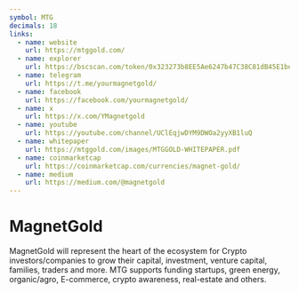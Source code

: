 ```yaml
---
symbol: MTG
decimals: 18
links:
  - name: website
    url: https://mtggold.com/
  - name: explorer
    url: https://bscscan.com/token/0x323273b8EE5Ae6247b47C38C81dB45E1beF13E6F
  - name: telegram
    url: https://t.me/yourmagnetgold/
  - name: facebook
    url: https://facebook.com/yourmagnetgold/
  - name: x
    url: https://x.com/YMagnetgold
  - name: youtube
    url: https://youtube.com/channel/UClEqjwDYM9DWOa2yyXB1luQ
  - name: whitepaper
    url: https://mtggold.com/images/MTGGOLD-WHITEPAPER.pdf
  - name: coinmarketcap
    url: https://coinmarketcap.com/currencies/magnet-gold/
  - name: medium
    url: https://medium.com/@magnetgold
---
```


# MagnetGold

MagnetGold will represent the heart of the ecosystem for Crypto investors/companies to grow their capital, investment, venture capital, families, traders and more. MTG supports funding startups, green energy, organic/agro, E-commerce, crypto awareness, real-estate and others.
